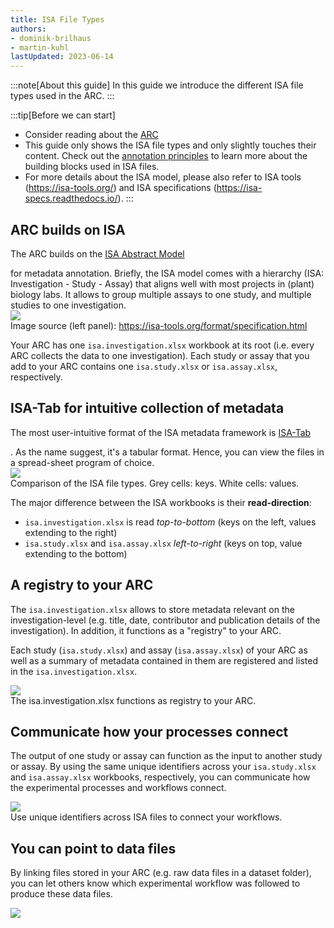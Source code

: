 ```yaml
---
title: ISA File Types
authors:
- dominik-brilhaus
- martin-kuhl
lastUpdated: 2023-06-14
---
```


:::note[About this guide]
In this guide we introduce the different ISA file types used in the ARC.
:::

:::tip[Before we can start]
- Consider reading about the [ARC](./../implementation/AnnotatedResearchContext.html)
- This guide only shows the ISA file types and only slightly touches their content. Check out the [annotation principles](./isa_AnnotationPrinciples.html) to learn more about the building blocks used in ISA files.
- For more details about the ISA model, please also refer to ISA tools (<https://isa-tools.org/>) and ISA specifications (<https://isa-specs.readthedocs.io/>).
:::

## ARC builds on ISA

The ARC builds on the <a href="https://isa-specs.readthedocs.io/en/latest/isamodel.html" target="_blank">ISA Abstract Model    </a>
</div> for metadata annotation.
Briefly, the ISA model comes with a hierarchy (ISA: Investigation - Study - Assay) that aligns well with most projects in (plant) biology labs. It allows to group multiple assays to one study, and multiple studies to one investigation.

<div>
  <img src="./images/ISAmodel_ARC01_img01.svg">
  <figcaption> Image source (left panel): <a href="https://isa-tools.org/format/specification.html" target="_blank">https://isa-tools.org/format/specification.html    </a>
</div></figcaption>
</div>

Your ARC has one `isa.investigation.xlsx` workbook at its root (i.e. every ARC collects the data to one investigation). Each study or assay that you add to your ARC contains one `isa.study.xlsx` or `isa.assay.xlsx`, respectively.

## ISA-Tab for intuitive collection of metadata

The most user-intuitive format of the ISA metadata framework is <a href="https://isa-specs.readthedocs.io/en/latest/isatab.html" target="_blank">ISA-Tab    </a>
</div>. As the name suggest, it's a tabular format. Hence, you can view the files in a spread-sheet program of choice.

<div>
  <img src="./images/ISAmodel_ARC01_img02.svg">
  <figcaption>Comparison of the ISA file types. Grey cells: keys. White cells: values.</figcaption>
</div>

The major difference between the ISA workbooks is their **read-direction**:

- `isa.investigation.xlsx` is read *top-to-bottom* (keys on the left, values extending to the right)
- `isa.study.xlsx` and `isa.assay.xlsx` *left-to-right* (keys on top, value extending to the bottom)

## A registry to your ARC

The `isa.investigation.xlsx` allows to store metadata relevant on the investigation-level (e.g. title, date, contributor and publication details of the investigation). In addition, it functions as a "registry" to your ARC.

Each study (`isa.study.xlsx`) and assay (`isa.assay.xlsx`) of your ARC as well as a summary of metadata contained in them are registered and listed in the `isa.investigation.xlsx`.

<div>
  <img src="./images/ISAmodel_ARC01_img04.svg">
  <figcaption>The isa.investigation.xlsx functions as registry to your ARC.</figcaption>
</div>

## Communicate how your processes connect

The output of one study or assay can function as the input to another study or assay. By using the same unique identifiers across your `isa.study.xlsx` and `isa.assay.xlsx` workbooks, respectively,
you can communicate how the experimental processes and workflows connect.

<div>
  <img src="./images/ISAmodel_ARC01_img05.svg">
  <figcaption>Use unique identifiers across ISA files to connect your workflows.</figcaption>
</div>

## You can point to data files

By linking files stored in your ARC (e.g. raw data files in a dataset folder), you can let others know which experimental workflow was followed to produce these data files.

<div>
  <img src="./images/ISAmodel_ARC01_img6.svg">
  <figcaption></figcaption>
</div>

